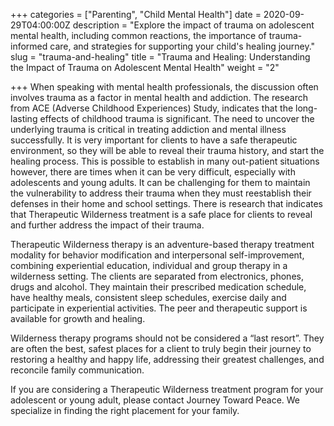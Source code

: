 +++
categories = ["Parenting", "Child Mental Health"]
date = 2020-09-29T04:00:00Z
description = "Explore the impact of trauma on adolescent mental health, including common reactions, the importance of trauma-informed care, and strategies for supporting your child's healing journey."
slug = "trauma-and-healing"
title = "Trauma and Healing: Understanding the Impact of Trauma on Adolescent Mental Health"
weight = "2"

+++
When speaking with mental health professionals, the discussion often involves trauma as a factor in mental health and addiction. The research from ACE (Adverse Childhood Experiences) Study, indicates that the long-lasting effects of childhood trauma is significant. The need to uncover the underlying trauma is critical in treating addiction and mental illness successfully. It is very important for clients to have a safe therapeutic environment, so they will be able to reveal their trauma history, and start the healing process. This is possible to establish in many out-patient situations however, there are times when it can be very difficult, especially with adolescents and young adults. It can be challenging for them to maintain the vulnerability to address their trauma when they must reestablish their defenses in their home and school settings. There is research that indicates that Therapeutic Wilderness treatment is a safe place for clients to reveal and further address the impact of their trauma.

Therapeutic Wilderness therapy is an adventure-based therapy treatment modality for behavior modification and interpersonal self-improvement, combining experiential education, individual and group therapy in a wilderness setting. The clients are separated from electronics, phones, drugs and alcohol. They maintain their prescribed medication schedule, have healthy meals, consistent sleep schedules, exercise daily and participate in experiential activities. The peer and therapeutic support is available for growth and healing.

Wilderness therapy programs should not be considered a “last resort”. They are often the best, safest places for a client to truly begin their journey to restoring a healthy and happy life, addressing their greatest challenges, and reconcile family communication.

If you are considering a Therapeutic Wilderness treatment program for your adolescent or young adult, please contact Journey Toward Peace. We specialize in finding the right placement for your family.